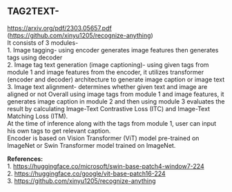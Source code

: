 ## TAG2TEXT- 
https://arxiv.org/pdf/2303.05657.pdf (https://github.com/xinyu1205/recognize-anything)
<br>It consists of 3 modules- <br>
	1. Image tagging- using encoder generates image features then generates tags using decoder
	<br>2. Image tag text generation (image captioning)- using given tags from module 1 and image features from the encoder, it utilizes transformer (encoder and decoder) architecture to generate image caption or image text
	<br>3. Image text alignment- determines whether given text and image are aligned or not
Overall using image tags from module 1 and image features, it generates image caption in module 2 and then using module 3 evaluates the result by calculating Image-Text Contrastive Loss (ITC) and Image-Text Matching Loss (ITM).
<br>At the time of inference along with the tags from module 1, user can input his own tags to get relevant caption.<br>
Encoder is based on Vision Transformer (ViT) model pre-trained on ImageNet or Swin Transformer model trained on ImageNet.<br>

<b>References:</b>
	<br>1. https://huggingface.co/microsoft/swin-base-patch4-window7-224
	<br>2. https://huggingface.co/google/vit-base-patch16-224
    <br>3. https://github.com/xinyu1205/recognize-anything